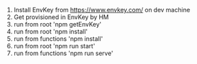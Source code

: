 1. Install EnvKey from https://www.envkey.com/ on dev machine
1. Get provisioned in EnvKey by HM
1. run from root 'npm getEnvKey'
1. run from root 'npm install'
1. run from functions 'npm install'
1. run from root 'npm run start'
1. run from functions 'npm run serve'